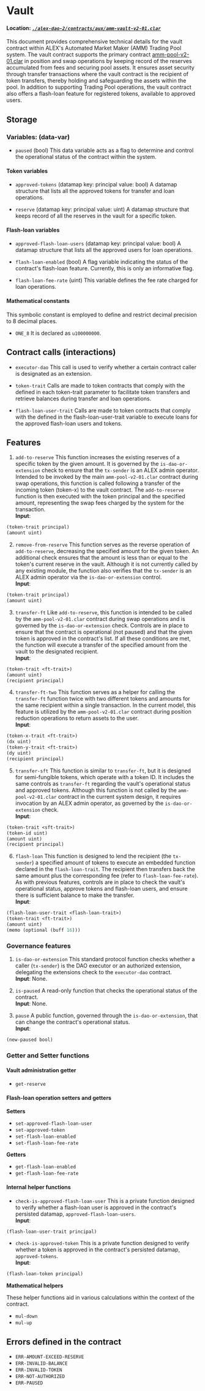 # Vault

#### Location: [_`./alex-dao-2/contracts/aux/amm-vault-v2-01.clar`_](https://github.com/alexgo-io/alex-dao-2/blob/main/contracts/aux/amm-vault-v2-01.clar)

This document provides comprehensive technical details for the vault contract within ALEX's Automated Market Maker (AMM) Trading Pool system. The vault contract supports the primary contract [amm-pool-v2-01.clar](amm-pool-v2-01.clar.md) in position and swap operations by keeping record of the reserves accumulated from fees and securing pool assets. It ensures asset security through transfer transactions where the vault contract is the recipient of token transfers, thereby holding and safeguarding the assets within the pool.
In addition to supporting Trading Pool operations, the vault contract also offers a flash-loan feature for registered tokens, available to approved users.

## Storage

### Variables: (data-var)

* `paused` (bool)
This data variable acts as a flag to determine and control the operational status of the contract within the system.

#### Token variables

* `approved-tokens` (datamap key: principal value: bool)
A datamap structure that lists all the approved tokens for transfer and loan operations.

* `reserve` (datamap key: principal value: uint)
A datamap structure that keeps record of all the reserves in the vault for a specific token.

#### Flash-loan variables

* `approved-flash-loan-users` (datamap key: principal value: bool)
A datamap structure that lists all the approved users for loan operations.

* `flash-loan-enabled` (bool)
A flag variable indicating the status of the contract's flash-loan feature. Currently, this is only an informative flag.

* `flash-loan-fee-rate` (uint)
This variable defines the fee rate charged for loan operations.

#### Mathematical constants

This symbolic constant is employed to define and restrict decimal precision to 8 decimal places.

* `ONE_8` It is declared as `u100000000`.

## Contract calls (interactions)

* `executor-dao` This call is used to verify whether a certain contract caller is designated as an extension.

* `token-trait` Calls are made to token contracts that comply with the <ft-trait> defined in each token-trait parameter to facilitate token transfers and retrieve balances during transfer and loan operations.

* `flash-loan-user-trait` Calls are made to token contracts that comply with the <flash-loan-trait> defined in the flash-loan-user-trait variable to execute loans for the approved flash-loan users and tokens.

## Features

1. `add-to-reserve` This function increases the existing reserves of a specific token by the given amount. It is governed by the `is-dao-or-extension` check to ensure that the `tx-sender` is an ALEX admin operator. Intended to be invoked by the main `amm-pool-v2-01.clar` contract during swap operations, this function is called following a transfer of the incoming token (token-x) to the vault contract. The `add-to-reserve` function is then executed with the token principal and the specified amount, representing the swap fees charged by the system for the transaction.\
**Input**:
```lisp
(token-trait principal)
(amount uint)
```

2. `remove-from-reserve` This function serves as the reverse operation of `add-to-reserve`, decreasing the specified amount for the given token. An additional check ensures that the amount is less than or equal to the token's current reserve in the vault.
Although it is not currently called by any existing module, the function also verifies that the `tx-sender` is an ALEX admin operator via the `is-dao-or-extension` control.\
**Input**:
```lisp
(token-trait principal)
(amount uint)
```

3. `transfer-ft` Like `add-to-reserve`, this function is intended to be called by the `amm-pool-v2-01.clar` contract during swap operations and is governed by the `is-dao-or-extension` check. Controls are in place to ensure that the contract is operational (not paused) and that the given token is approved in the contract's list.
If all these conditions are met, the function will execute a transfer of the specified amount from the vault to the designated recipient.\
**Input**:
```lisp
(token-trait <ft-trait>)
(amount uint)
(recipient principal)
```

4. `transfer-ft-two` This function serves as a helper for calling the `transfer-ft` function twice with two different tokens and amounts for the same recipient within a single transaction. In the current model, this feature is utilized by the `amm-pool-v2-01.clar` contract during position reduction operations to return assets to the user.\
**Input**:
```lisp
(token-x-trait <ft-trait>)
(dx uint)
(token-y-trait <ft-trait>)
(dy uint)
(recipient principal)
```

5. `transfer-sft` This function is similar to `transfer-ft`, but it is designed for semi-fungible tokens, which operate with a token ID. It includes the same controls as `transfer-ft` regarding the vault's operational status and approved tokens. Although this function is not called by the `amm-pool-v2-01.clar` contract in the current system design, it requires invocation by an ALEX admin operator, as governed by the `is-dao-or-extension` check.\
**Input**:
```lisp
(token-trait <sft-trait>)
(token-id uint)
(amount uint)
(recipient principal)
```

6. `flash-loan` This function is designed to lend the recipient (the `tx-sender`) a specified amount of tokens to execute an embedded function declared in the `flash-loan-trait`. The recipient then transfers back the same amount plus the corresponding fee (refer to `flash-loan-fee-rate`).
As with previous features, controls are in place to check the vault's operational status, approve tokens and flash-loan users, and ensure there is sufficient balance to make the transfer.\
**Input**:
```lisp
(flash-loan-user-trait <flash-loan-trait>)
(token-trait <ft-trait>)
(amount uint)
(memo (optional (buff 16)))
```

### Governance features

1. `is-dao-or-extension` This standard protocol function checks whether a caller (`tx-sender`) is the DAO executor or an authorized extension, delegating the extensions check to the `executor-dao` contract.\
**Input**:
None.

2. `is-paused` A read-only function that checks the operational status of the contract.\
**Input**:
None.

3. `pause` A public function, governed through the `is-dao-or-extension`, that can change the contract's operational status.\
**Input**:
```lisp
(new-paused bool)
```

### Getter and Setter functions

#### Vault administration getter
* `get-reserve`

#### Flash-loan operation setters and getters

**Setters**

* `set-approved-flash-loan-user`
* `set-approved-token`
* `set-flash-loan-enabled`
* `set-flash-loan-fee-rate`

**Getters**
* `get-flash-loan-enabled`
* `get-flash-loan-fee-rate`

#### Internal helper functions

* `check-is-approved-flash-loan-user` This is a private function designed to verify whether a flash-loan user is approved in the contract's persisted datamap, `approved-flash-loan-users`.\
**Input**:
```lisp
(flash-loan-user-trait principal)
```

* `check-is-approved-token` This is a private function designed to verify whether a token is approved in the contract's persisted datamap, `approved-tokens`.\
**Input**:
```lisp
(flash-loan-token principal)
```

**Mathematical helpers**

These helper functions aid in various calculations within the context of the contract.
* `mul-down`
* `mul-up`

## Errors defined in the contract

* `ERR-AMOUNT-EXCEED-RESERVE`
* `ERR-INVALID-BALANCE`
* `ERR-INVALID-TOKEN`
* `ERR-NOT-AUTHORIZED`
* `ERR-PAUSED`
